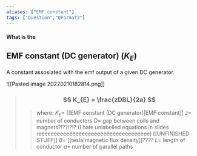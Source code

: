```yaml
---
aliases: ["EMF constant"]
tags: ["Question","QFormat3"]
---
```


#### What is the
## EMF constant (DC generator) ($K_{E}$)
A constant assosiated with the emf output of a given DC generator.

![[Pasted image 20220210182814.png]]

> ### $$ K_{E} = \frac{zDBL}{2a} $$ 
>> where:
>> $K_{E}=$ [[EMF constant (DC generator)|EMF constant]]
>> $z=$ number of conductors
>> $D=$ gap between coils and magnets?!??!?!? (I hate unlabelled equations in slides reeeeeeeeeeeeeeeeeeeeeeeeeeeeeeeeeeee) [[UNFINISHED STUFF]]
>> $B=$ [[tesla|magnetic flux density]]????
>> $L=$ length of conductor
>> $a=$ number of parallel paths